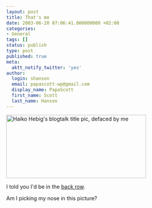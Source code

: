 ```yaml
---
layout: post
title: That's me
date: 2003-06-20 07:06:41.000000000 +02:00
categories:
- General
tags: []
status: publish
type: post
published: true
meta:
  aktt_notify_twitter: 'yes'
author:
  login: shanson
  email: papascott-wp@gmail.com
  display_name: PapaScott
  first_name: Scott
  last_name: Hanson
---
```

<p><a title="Blogtalk Photos :: hebig.org/blogtalk" href="http://www.hebig.org/blogtalk/"><img alt="Haiko Hebig's blogtalk title pic, defaced by me" src="https://www.papascott.de/wordpress/wp-content/uploads/2003/06/blogtalk_hacked.jpg" width="372" height="169" border="0" /></a></p>
<p>I told you I'd be in the <a href="https://www.papascott.de/2003/05/22/2280.php">back row</a>.</p>
<p>Am I picking my nose in this picture?</p>
